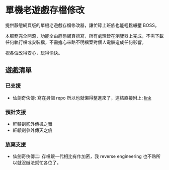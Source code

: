 # 單機老遊戲存檔修改

提供靜態網頁版的單機老遊戲存檔修改器，讓忙碌上班族也能輕鬆輾壓 BOSS。

本服務完全開源，功能全由靜態網頁撰寫，所有處理皆在瀏覽器上完成，不需下載任何執行檔或安裝檔，不需擔心來路不明檔案對個人電腦造成任何影響。

祝各位改得安心，玩得愉快。

## 遊戲清單

### 已支援

- 仙劍奇俠傳: 寫在另個 repo 所以也就懶得整進來了，連結直接附上: [link](https://chehsunliu.github.io/pal-save-editor)

### 預計支援

- 軒轅劍貳外傳楓之舞
- 軒轅劍參外傳天之痕

### 放棄支援

- 仙劍奇俠傳二: 存檔跟一代相比有作加密，我 reverse engineering 也不熟所以就沒辦法幫忙各位了。
